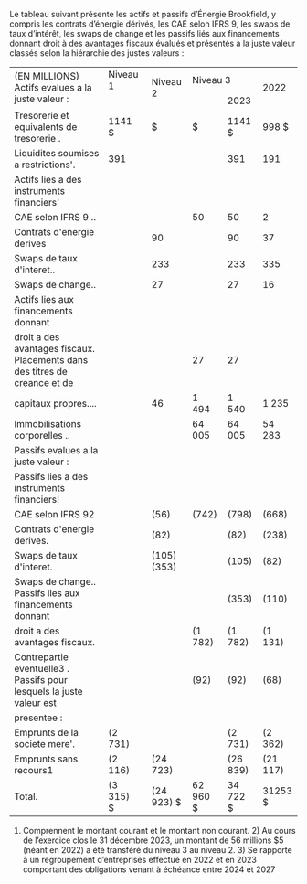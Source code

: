 Le tableau suivant présente les actifs et passifs d’Énergie Brookfield, y compris les contrats d’énergie dérivés, les CAÉ selon IFRS 9, les swaps de taux d’intérêt, les swaps de change et les passifs liés aux financements donnant droit à des avantages fiscaux évalués et présentés à la juste valeur classés selon la hiérarchie des justes valeurs :

<table><tr><td rowspan="2">(EN MILLIONS) Actifs evalues a la juste valeur :</td><td colspan="2">Niveau 1</td><td rowspan="2">Niveau 2</td><td colspan="2">Niveau 3</td><td rowspan="2">2022</td></tr><tr><td></td><td></td><td></td><td>2023</td></tr><tr><td>Tresorerie et equivalents de tresorerie .</td><td>1141 $</td><td></td><td>$</td><td>$</td><td>1141 $</td><td>998 $</td></tr><tr><td>Liquidites soumises a restrictions&#x27;.</td><td>391</td><td></td><td></td><td></td><td>391</td><td>191</td></tr><tr><td>Actifs lies a des instruments financiers&#x27;</td><td></td><td></td><td></td><td></td><td></td><td></td></tr><tr><td>CAE selon IFRS 9 ..</td><td></td><td></td><td></td><td>50</td><td>50</td><td>2</td></tr><tr><td>Contrats d&#x27;energie derives </td><td></td><td></td><td>90</td><td></td><td>90</td><td>37</td></tr><tr><td>Swaps de taux d&#x27;interet..</td><td></td><td></td><td>233</td><td></td><td>233</td><td>335</td></tr><tr><td>Swaps de change..</td><td></td><td></td><td>27</td><td></td><td>27</td><td>16</td></tr><tr><td>Actifs lies aux financements donnant</td><td></td><td></td><td></td><td></td><td></td><td></td></tr><tr><td>droit a des avantages fiscaux. Placements dans des titres de creance et de</td><td></td><td></td><td></td><td>27</td><td>27</td><td></td></tr><tr><td>capitaux propres....</td><td></td><td></td><td>46</td><td>1 494</td><td>1 540</td><td>1 235</td></tr><tr><td>Immobilisations corporelles ..</td><td></td><td></td><td></td><td>64 005</td><td>64 005</td><td>54 283</td></tr><tr><td>Passifs evalues a la juste valeur :</td><td></td><td></td><td></td><td></td><td></td><td></td></tr><tr><td>Passifs lies a des instruments financiers!</td><td></td><td></td><td></td><td></td><td></td><td></td></tr><tr><td>CAE selon IFRS 92 </td><td></td><td></td><td>(56)</td><td>(742)</td><td>(798)</td><td>(668)</td></tr><tr><td>Contrats d&#x27;energie derives.</td><td></td><td></td><td>(82)</td><td></td><td>(82)</td><td>(238)</td></tr><tr><td>Swaps de taux d&#x27;interet.</td><td></td><td></td><td>(105) (353)</td><td></td><td>(105)</td><td>(82)</td></tr><tr><td>Swaps de change.. Passifs lies aux financements donnant</td><td></td><td></td><td></td><td></td><td>(353)</td><td>(110)</td></tr><tr><td>droit a des avantages fiscaux.</td><td></td><td></td><td></td><td>(1 782)</td><td>(1 782)</td><td>(1 131)</td></tr><tr><td>Contrepartie eventuelle3 . Passifs pour lesquels la juste valeur est</td><td></td><td></td><td></td><td>(92)</td><td>(92)</td><td>(68)</td></tr><tr><td>presentee :</td><td></td><td></td><td></td><td></td><td></td><td></td></tr><tr><td>Emprunts de la societe mere&#x27;.</td><td>(2 731)</td><td></td><td></td><td></td><td>(2 731)</td><td>(2 362)</td></tr><tr><td>Emprunts sans recours1</td><td>(2 116)</td><td></td><td>(24 723)</td><td></td><td>(26 839)</td><td>(21 117)</td></tr><tr><td>Total.</td><td>(3 315) $</td><td></td><td>(24 923) $</td><td>62 960 $</td><td>34 722 $</td><td>31253 $</td></tr></table>

1) Comprennent le montant courant et le montant non courant. 2) Au cours de l’exercice clos le 31 décembre 2023, un montant de 56 millions $\$ 5$ (néant en 2022) a été transféré du niveau 3 au niveau 2. 3) Se rapporte à un regroupement d’entreprises effectué en 2022 et en 2023 comportant des obligations venant à échéance entre 2024 et 2027